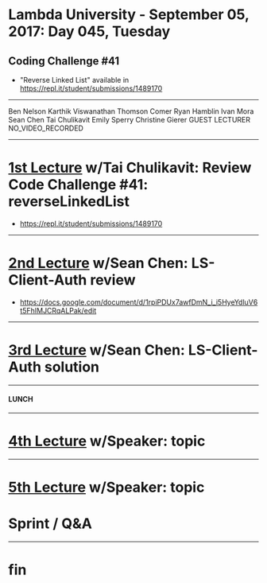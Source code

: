 # Lambda University - September 05, 2017: Day 045, Tuesday
## Coding Challenge #41
- "Reverse Linked List" available in https://repl.it/student/submissions/1489170
***
Ben Nelson
Karthik Viswanathan
Thomson Comer
Ryan Hamblin
Ivan Mora
Sean Chen
Tai Chulikavit
Emily Sperry
Christine Gierer
GUEST LECTURER
NO_VIDEO_RECORDED
***
# [1st Lecture](VIDEO_RECORDED_NOT_POSTED) w/Tai Chulikavit: Review Code Challenge #41: reverseLinkedList
- https://repl.it/student/submissions/1489170

***
# [2nd Lecture](VIDEO_RECORDED_NOT_POSTED) w/Sean Chen: LS-Client-Auth review
- https://docs.google.com/document/d/1rpiPDUx7awfDmN_i_i5HyeYdluV6t5FhIMJCRqALPak/edit

***
# [3rd Lecture](VIDEO_RECORDED_NOT_POSTED) w/Sean Chen: LS-Client-Auth solution
***
#### LUNCH
***
# [4th Lecture](VIDEO_RECORDED_NOT_POSTED) w/Speaker: topic
***
# [5th Lecture](VIDEO_RECORDED_NOT_POSTED) w/Speaker: topic
# Sprint / Q&A
***
# fin
